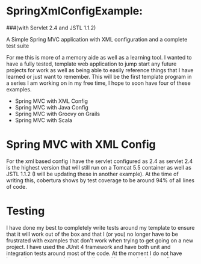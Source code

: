 SpringXmlConfigExample:
======================
###(with Servlet 2.4 and JSTL 1.1.2)


A Simple Spring MVC application with XML configuration and a complete test suite

For me this is more of a memory aide as well as a learning tool.  I wanted to have a fully tested, template web application to jump start any future projects for work as well as being able to easily reference things that I have learned or just want to remember.  This will be the first template program in a series I am working on in my free time, I hope to soon have four of these examples.

* Spring MVC with XML Config
* Spring MVC with Java Config
* Spring MVC with Groovy on Grails    
* Spring MVC with Scala

Spring MVC with XML Config
=======================
For the xml based config I have the servlet configured as 2.4 as servlet 2.4 is the highest version that will still run on a Tomcat 5.5 container as well as JSTL 1.1.2 (I will be updating these in another example). At the time of writing this, cobertura shows by test coverage to be around 94% of all lines of code.

Testing
==============
I have done my best to completely write tests around my template to ensure that it will work out of the box and that I (or you) no longer have to be frustrated with examples that don't work when trying to get going on a new project. I have used the JUnit 4 framework and have both unit and integration tests around most of the code. At the moment I do not have integration tests around the controllers as I have not had time to figure out how to bypass spring security to allow these to run.  All mocking is performed with Mockito.  I hope to continue using this as a learning tool and will try to teach myself TestNG in the near future, when I get to that point I will add those tests as well.

####Tested Java Versions:

* Java 1.6.0_45
* Java 1.7.0_21

No issues with either of the versions I tried at least none that I noticed

####Tested Containers:

* Tomcat 5.5.28 
* Tomcat 6.0.36  
* Tomcat 7.0.37   
* Jetty  8.1.12.v20130726                                                                                               

The later three are all runable from the maven plugin and have been configured with a JNDI datasource. Use the commands
mvn tomcat6:run, mvn tomcat7:run or mvn jetty:run.

####Tested Compilers:

* Maven 3.0.5    
* Maven 3.1.0

Builds and runs tests with either version without issue.
